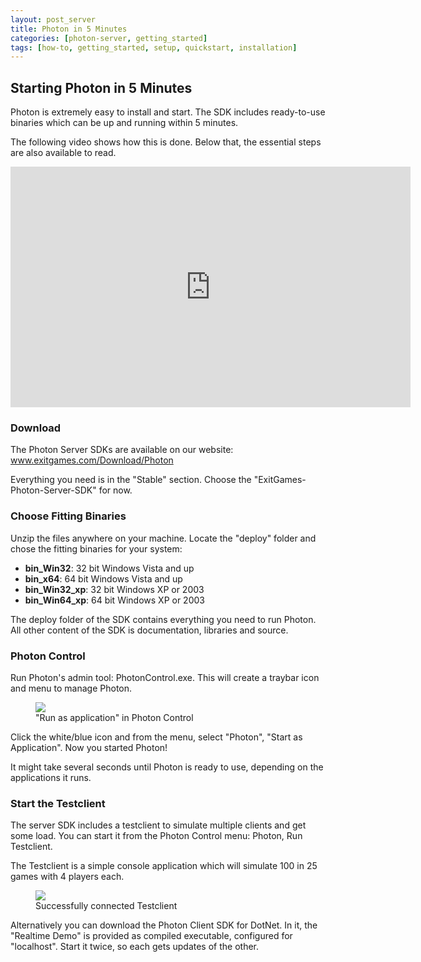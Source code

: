```yaml
---
layout: post_server
title: Photon in 5 Minutes
categories: [photon-server, getting_started]
tags: [how-to, getting_started, setup, quickstart, installation]
---
```


<doc><article>
<h2>Starting Photon in 5 Minutes</h2>
<p>Photon is extremely easy to install and start. The SDK includes ready-to-use binaries which can be up and running within 5 minutes.</p>
<p>The following video shows how this is done. Below that, the essential steps are also available to read.</p>
<object width="640" height="385"><param name="movie" value="http://www.youtube.com/v/hu7D5oc0Ags?fs=1&amp;hl=en_GB&amp;rel=0"></param><param name="allowFullScreen" value="true"></param><param name="allowscriptaccess" value="always"></param><embed src="http://www.youtube.com/v/hu7D5oc0Ags?fs=1&amp;hl=en_GB&amp;rel=0" type="application/x-shockwave-flash" allowscriptaccess="always" allowfullscreen="true" width="640" height="385"></embed></object>


<h3>Download</h3>
<p>The Photon Server SDKs are available on our website:<br />
<a href="http://www.exitgames.com/Download/Photon">www.exitgames.com/Download/Photon</a></p>
<p>Everything you need is in the "Stable" section. Choose the "ExitGames-Photon-Server-SDK" for now.</p>

<h3>Choose Fitting Binaries</h3>
<p>Unzip the files anywhere on your machine. Locate the "deploy" folder and chose the fitting binaries for your system:</p>
<ul>
<li><b>bin_Win32</b>: 32 bit Windows Vista and up</li>
<li><b>bin_x64</b>: 64 bit Windows Vista and up</li>
<li><b>bin_Win32_xp</b>: 32 bit Windows XP or 2003</li>
<li><b>bin_Win64_xp</b>: 64 bit Windows XP or 2003</li>
</ul>
<p>The deploy folder of the SDK contains everything you need to run Photon. All other content of the SDK is documentation, libraries and source.</p>


<h3>Photon Control</h3>

<p>Run Photon's admin tool: PhotonControl.exe. This will create a traybar icon and menu to manage Photon.</p>
<figure>
<img src="../img/PhotonControl-Photon-RunApp.jpg"/><figcaption>"Run as application" in Photon Control</figcaption>
</figure>

<p>Click the white/blue icon and from the menu, select "Photon", "Start as Application". Now you started Photon!</p>
<p>It might take several seconds until Photon is ready to use, depending on the applications it runs.</p>

<h3>Start the Testclient</h3>
<p>The server SDK includes a testclient to simulate multiple clients and get some load. You can start it from the Photon Control menu: Photon, Run Testclient.</p>
<p>The Testclient is a simple console application which will simulate 100 in 25 games with 4 players each.</p>
<figure>
<img src="../img/PhotonControl-Photon-TestClient.jpg"/><figcaption>Successfully connected Testclient</figcaption>
</figure>
<p>Alternatively you can download the Photon Client SDK for DotNet. In it, the "Realtime Demo" is provided as compiled executable, configured for "localhost". Start it twice, so each gets updates of the other.</p>

</article></doc>
